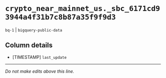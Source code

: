 # `crypto_near_mainnet_us._sbc_6171cd93944a4f31b7c8b87a35f9f9d3`
`bq-1` | `bigquery-public-data`

## Column details
* [TIMESTAMP] `last_update`

-------------------------------------------------------------------------------
*Do not make edits above this line.*
